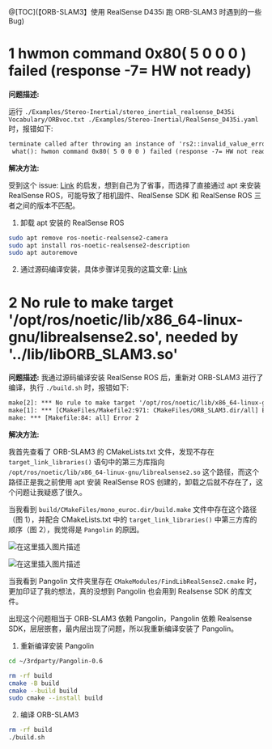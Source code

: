 ﻿@[TOC](【ORB-SLAM3】使用 RealSense D435i 跑 ORB-SLAM3 时遇到的一些 Bug)

# 1 hwmon command 0x80( 5 0 0 0 ) failed (response -7= HW not ready)

**问题描述:**

运行 `./Examples/Stereo-Inertial/stereo_inertial_realsense_D435i Vocabulary/ORBvoc.txt ./Examples/Stereo-Inertial/RealSense_D435i.yaml` 时，报错如下:

```txt
terminate called after throwing an instance of 'rs2::invalid_value_error'
 what(): hwmon command 0x80( 5 0 0 0 ) failed (response -7= HW not ready)
```

**解决方法:**

受到这个 issue: [Link](https://github.com/IntelRealSense/realsense-ros/issues/3026#issuecomment-1972404743) 的启发，想到自己为了省事，而选择了直接通过 apt 来安装 RealSense ROS，可能导致了相机固件、RealSense SDK 和 RealSense ROS 三者之间的版本不匹配。

1. 卸载 apt 安装的 RealSense ROS

```bash
sudo apt remove ros-noetic-realsense2-camera
sudo apt install ros-noetic-realsense2-description
sudo apt autoremove
```

2. 通过源码编译安装，具体步骤详见我的这篇文章: [Link](https://blog.csdn.net/G_C_H/article/details/137375276)


# 2 No rule to make target '/opt/ros/noetic/lib/x86_64-linux-gnu/librealsense2.so', needed by '../lib/libORB_SLAM3.so'

**问题描述:**
我通过源码编译安装 RealSense ROS 后，重新对 ORB-SLAM3 进行了编译，执行 `./build.sh` 时，报错如下:

```txt
make[2]: *** No rule to make target '/opt/ros/noetic/lib/x86_64-linux-gnu/librealsense2.so', needed by '../lib/libORB_SLAM3.so'.  Stop.
make[1]: *** [CMakeFiles/Makefile2:971: CMakeFiles/ORB_SLAM3.dir/all] Error 2
make: *** [Makefile:84: all] Error 2
```

**解决方法:**

我首先查看了 ORB-SLAM3 的 CMakeLists.txt 文件，发现不存在 `target_link_libraries()` 语句中的第三方库指向 `/opt/ros/noetic/lib/x86_64-linux-gnu/librealsense2.so` 这个路径，而这个路径正是我之前使用 apt 安装 RealSense ROS 创建的，卸载之后就不存在了，这个问题让我疑惑了很久。

当我看到 `build/CMakeFiles/mono_euroc.dir/build.make` 文件中存在这个路径（图 1），并配合 CMakeLists.txt 中的 `target_link_libraries()` 中第三方库的顺序（图 2），我觉得是 `Pangolin` 的原因。

![在这里插入图片描述](https://i-blog.csdnimg.cn/blog_migrate/1a5c8b6d68caedb22f77d689d580dc2f.png#pic_center)


![在这里插入图片描述](https://i-blog.csdnimg.cn/blog_migrate/c47d1b6087a9710211a439ef8558ecb2.png#pic_center)


当我看到 Pangolin 文件夹里存在 `CMakeModules/FindLibRealSense2.cmake` 时，更加印证了我的想法，真的没想到 Pangolin 也会用到 Realsense SDK 的库文件。

出现这个问题相当于 ORB-SLAM3 依赖 Pangolin，Pangolin 依赖 Realsense SDK，层层嵌套，最内层出现了问题，所以我重新编译安装了 Pangolin。


1. 重新编译安装 Pangolin
```bash
cd ~/3rdparty/Pangolin-0.6

rm -rf build
cmake -B build
cmake --build build			
sudo cmake --install build 	
```
2. 编译 ORB-SLAM3

```bash
rm -rf build
./build.sh
```

